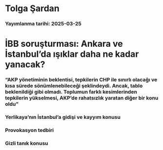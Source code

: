 # Tolga Şardan

### Yayımlanma tarihi: 2025-03-25

# İBB soruşturması: Ankara ve İstanbul’da ışıklar daha ne kadar yanacak?


### “AKP yönetiminin beklentisi, tepkilerin CHP ile sınırlı olacağı ve kısa sürede sönümlenebileceği şeklindeydi. Ancak, tablo beklenildiği gibi olmadı. Toplumun farklı kesimlerinden tepkilerin yükselmesi, AKP’de rahatsızlık yaratan diğer bir konu oldu”


### Yerlikaya’nın İstanbul’a gidişi ve kayyım konusu


### Provokasyon tedbiri


### Gizli tanık konusu

